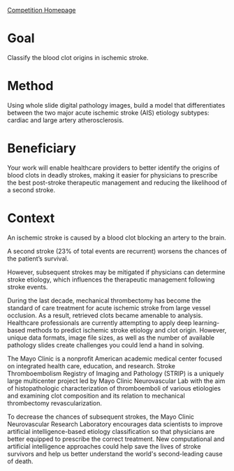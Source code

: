 [Competition Homepage](https://www.kaggle.com/competitions/mayo-clinic-strip-ai/overview/description)

# Goal
Classify the blood clot origins in ischemic stroke.

# Method
Using whole slide digital pathology images, build a model that differentiates between the two major acute ischemic stroke (AIS) etiology subtypes: cardiac and large artery atherosclerosis.

# Beneficiary
Your work will enable healthcare providers to better identify the origins of blood clots in deadly strokes, making it easier for physicians to prescribe the best post-stroke therapeutic management and reducing the likelihood of a second stroke.

# Context
An ischemic stroke is caused by a blood clot blocking an artery to the brain. 

A second stroke (23% of total events are recurrent) worsens the chances of the patient’s survival. 

However, subsequent strokes may be mitigated if physicians can determine stroke etiology, which influences the therapeutic management following stroke events.

During the last decade, mechanical thrombectomy has become the standard of care treatment for acute ischemic stroke from large vessel occlusion. As a result, retrieved clots became amenable to analysis. Healthcare professionals are currently attempting to apply deep learning-based methods to predict ischemic stroke etiology and clot origin. However, unique data formats, image file sizes, as well as the number of available pathology slides create challenges you could lend a hand in solving.

The Mayo Clinic is a nonprofit American academic medical center focused on integrated health care, education, and research. Stroke Thromboembolism Registry of Imaging and Pathology (STRIP) is a uniquely large multicenter project led by Mayo Clinic Neurovascular Lab with the aim of histopathologic characterization of thromboemboli of various etiologies and examining clot composition and its relation to mechanical thrombectomy revascularization.

To decrease the chances of subsequent strokes, the Mayo Clinic Neurovascular Research Laboratory encourages data scientists to improve artificial intelligence-based etiology classification so that physicians are better equipped to prescribe the correct treatment. New computational and artificial intelligence approaches could help save the lives of stroke survivors and help us better understand the world's second-leading cause of death.